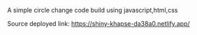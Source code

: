 A simple circle change code build using javascript,html,css

Source deployed link: https://shiny-khapse-da38a0.netlify.app/
